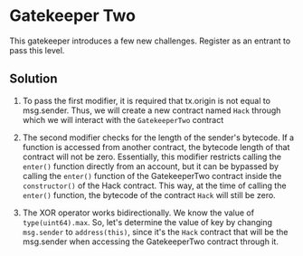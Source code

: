 # Gatekeeper Two

This gatekeeper introduces a few new challenges. Register as an entrant to pass this level.

## Solution

1. To pass the first modifier, it is required that tx.origin is not equal to msg.sender. Thus, we will create a new contract named `Hack` through which we will interact with the `GatekeeperTwo` contract

2. The second modifier checks for the length of the sender's bytecode. If a function is accessed from another contract, the bytecode length of that contract will not be zero. Essentially, this modifier restricts calling the `enter()` function directly from an account, but it can be bypassed by calling the `enter()` function of the GatekeeperTwo contract inside the `constructor()` of the Hack contract. This way, at the time of calling the `enter()` function, the bytecode of the contract `Hack` will still be zero.

3. The XOR operator works bidirectionally. We know the value of `type(uint64).max`. So, let's determine the value of key by changing `msg.sender` to `address(this)`, since it's the `Hack` contract that will be the msg.sender when accessing the GatekeeperTwo contract through it.